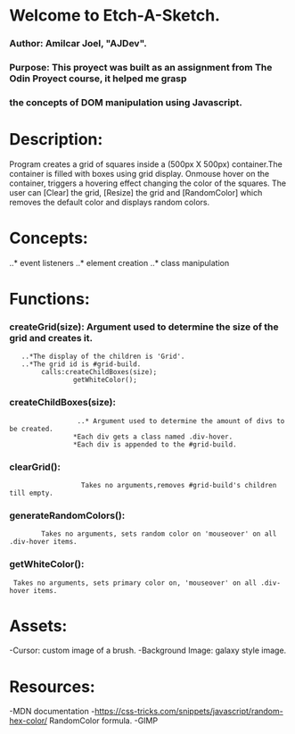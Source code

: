 # Welcome to Etch-A-Sketch.
### Author: Amilcar Joel, "AJDev".
### Purpose: This proyect was built as an assignment from The Odin Proyect course, it helped me grasp 
### the concepts of DOM manipulation using Javascript.

# Description: 
Program creates a grid of squares inside a (500px X 500px) container.The container is filled 
with boxes using grid display. Onmouse hover on the container, triggers a 
hovering effect changing the color of the squares. The user can [Clear] the grid, 
[Resize] the grid and [RandomColor] which removes the default
color and displays random colors.

# Concepts:
..* event listeners
..* element creation
..* class manipulation


# Functions:
 ### createGrid(size): Argument used to determine the size of the grid and creates it.
       ..*The display of the children is 'Grid'.
       ..*The grid id is #grid-build.
            calls:createChildBoxes(size);
                    getWhiteColor();
 ### createChildBoxes(size): 
                     ..* Argument used to determine the amount of divs to be created.
                    *Each div gets a class named .div-hover.
                    *Each div is appended to the #grid-build.
### clearGrid(): 
                      Takes no arguments,removes #grid-build's children till empty.

### generateRandomColors():
            Takes no arguments, sets random color on 'mouseover' on all .div-hover items.
### getWhiteColor(): 
     Takes no arguments, sets primary color on, 'mouseover' on all .div-hover items.


# Assets:
-Cursor: custom image of a brush.
-Background Image: galaxy style image.

# Resources:
-MDN documentation
-https://css-tricks.com/snippets/javascript/random-hex-color/ RandomColor formula.
-GIMP




